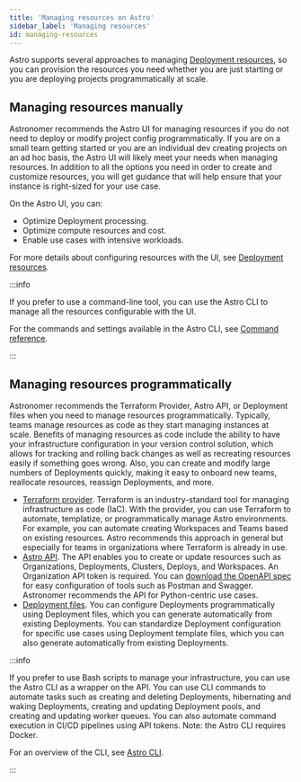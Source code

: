 ```yaml
---
title: 'Managing resources on Astro'
sidebar_label: 'Managing resources'
id: managing-resources
---
```


Astro supports several approaches to managing [Deployment resources](https://www.astronomer.io/docs/astro/deployment-settings#deployment-resources), so you can provision the resources you need whether you are just starting or you are deploying projects programmatically at scale.

## Managing resources manually

Astronomer recommends the Astro UI for managing resources if you do not need to deploy or modify project config programmatically. If you are on a small team getting started or you are an individual dev creating projects on an ad hoc basis, the Astro UI will likely meet your needs when managing resources. In addition to all the options you need in order to create and customize resources, you will get guidance that will help ensure that your instance is right-sized for your use case.

On the Astro UI, you can:

- Optimize Deployment processing.
- Optimize compute resources and cost.
- Enable use cases with intensive workloads.

For more details about configuring resources with the UI, see [Deployment resources](https://www.astronomer.io/docs/astro/deployment-resources).

:::info

If you prefer to use a command-line tool, you can use the Astro CLI to manage all the resources configurable with the UI.

For the commands and settings available in the Astro CLI, see [Command reference](https://www.astronomer.io/docs/astro/cli/reference).

:::

## Managing resources programmatically

Astronomer recommends the Terraform Provider, Astro API, or Deployment files when you need to manage resources programmatically. Typically, teams manage resources as code as they start managing instances at scale. Benefits of managing resources as code include the ability to have your infrastructure configuration in your version control solution, which allows for tracking and rolling back changes as well as recreating resources easily if something goes wrong. Also, you can create and modify large numbers of Deployments quickly, making it easy to onboard new teams, reallocate resources, reassign Deployments, and more. 

- [Terraform provider](https://www.astronomer.io/docs/astro/terraform-provider). Terraform is an industry-standard tool for managing infrastructure as code (IaC). With the provider, you can use Terraform to automate, templatize, or programmatically manage Astro environments. For example, you can automate creating Workspaces and Teams based on existing resources. Astro recommends this approach in general but especially for teams in organizations where Terraform is already in use.
- [Astro API](https://www.astronomer.io/docs/api). The API enables you to create or update resources such as Organizations, Deployments, Clusters, Deploys, and Workspaces. An Organization API token is required. You can [download the OpenAPI spec](https://www.astronomer.io/docs/api#download-openapi-specifications) for easy configuration of tools such as Postman and Swagger. Astronomer recommends the API for Python-centric use cases.
- [Deployment files](https://www.astronomer.io/docs/astro/manage-deployments-as-code). You can configure Deployments programmatically using Deployment files, which you can generate automatically from existing Deployments. You can standardize Deployment configuration for specific use cases using Deployment template files, which you can also generate automatically from existing Deployments.

:::info

If you prefer to use Bash scripts to manage your infrastructure, you can use the Astro CLI as a wrapper on the API. You can use CLI commands to automate tasks such as creating and deleting Deployments, hibernating and waking Deployments, creating and updating Deployment pools, and creating and updating worker queues. You can also automate command execution in CI/CD pipelines using API tokens. Note: the Astro CLI requires Docker.

For an overview of the CLI, see [Astro CLI](https://www.astronomer.io/docs/astro/cli/overview).

:::
